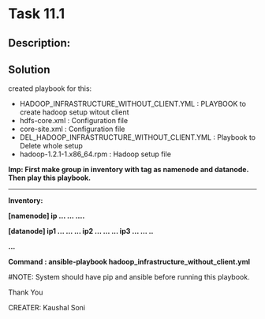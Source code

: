 # Task 11.1

## Description:


## Solution

created playbook for this:

- HADOOP_INFRASTRUCTURE_WITHOUT_CLIENT.YML : PLAYBOOK to create hadoop setup witout client
- hdfs-core.xml      :  Configuration file
- core-site.xml      :  Configuration file
- DEL_HADOOP_INFRASTRUCTURE_WITHOUT_CLIENT.YML : Playbook to Delete whole setup
- hadoop-1.2.1-1.x86_64.rpm      :   Hadoop setup file


<b>

Imp: First make group in inventory with tag as namenode and datanode. Then play this playbook.

---
Inventory:

[namenode]
ip ...  ... ....

[datanode]
ip1 ... ... ...
ip2 ... ... ...
ip3 ... ... ..

...




Command : ansible-playbook hadoop_infrastructure_without_client.yml
</b>

#NOTE: System should have pip and ansible before running this playbook. 

Thank You 


CREATER: Kaushal Soni


